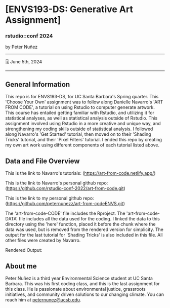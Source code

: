 [ENVS193-DS: Generative Art Assignment]
================

### rstudio::conf 2024

by Peter Nuñez

-----

:spiral_calendar: June 5th, 2024  

-----

## General Information

This repo is for ENVS193-DS, for UC Santa Barbara's Spring quarter. This 'Choose Your Own' assignment was to follow along Danielle Navarro's 'ART FROM CODE', a tutorial on using Rstudio to computer generate artwork. This course has entailed getting familiar with Rstudio, and utilizing it for statistical analyses, as well as statistical analysis outside of Rstudio. This assignment involved using Rstudio in a more creative and unique way, and strengthening my coding skills outside of statistical analysis. I followed along Navarro's 'Get Started' tutorial, then moved on to their 'Shading Tricks' tutorial, and their 'Pixel Filters' tutorial. I ended this repo by creating my own art work using different components of each tutorial listed above.

## Data and File Overview

This is the link to Navarro's tutorials: (https://art-from-code.netlify.app/) 

This is the link to Navarro's personal github repo: (https://github.com/rstudio-conf-2022/art-from-code.git)

This is the link to my personal github repo: (https://github.com/peternunezz/art-from-codeENVS.git) 

The 'art-from-code-CODE' file includes the Rproject. 
The 'art-from-code-DATA' file includes all the data used for the coding. I linked the data to this directory using the 'here' function, placed it before the chunk where the data was used, but is removed from the rendered version for simplicity. The output for the last tutorial for 'Shading Tricks'  is also included in this file. 
All other files were created by Navarro. 

Rendered Output: 

## About me

Peter Nuñez is a third year Environmental Science student at UC Santa Barbara. This was his first coding class, and this is the last assignment for this class. He is passionate about environmental justice, grassroots initiatives, and community driven solutions to our changing climate. You can reach him at peternunez@ucsb.edu. 

